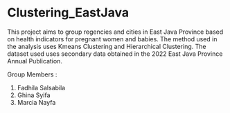 # Clustering_EastJava
This project aims to group regencies and cities in East Java Province based on health indicators for pregnant women and babies. The method used in the analysis uses Kmeans Clustering and Hierarchical Clustering. The dataset used uses secondary data obtained in the 2022 East Java Province Annual Publication.

Group Members : 
1. Fadhila Salsabila
2. Ghina Syifa
3. Marcia Nayfa
